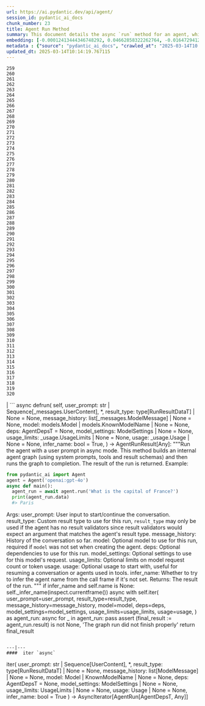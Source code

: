 ```yaml
---
url: https://ai.pydantic.dev/api/agent/
session_id: pydantic_ai_docs
chunk_number: 23
title: Agent Run Method
summary: This document details the async `run` method for an agent, which accepts a user prompt and optional parameters such as `result_type`, `message_history`, and `model`. It outlines the process of building an internal agent graph and executing it to return the results.
embedding: [-0.00012413444346748292, 0.04662858322262764, -0.016472941264510155, -0.03413669764995575, -0.01904136687517166, 0.044013459235429764, 0.01665973663330078, 0.03712541237473488, 0.01527045201510191, -0.008277332410216331, -0.018049020320177078, -0.02337266504764557, 0.004264168906956911, -0.035654403269290924, -0.02573094516992569, -0.0321987047791481, -0.03581785038113594, -0.008849390782415867, -0.010051880031824112, -0.006199243012815714, 0.03782588988542557, -0.016881555318832397, 0.013087291270494461, 0.017453612759709358, -0.038619767874479294, 0.00761187681928277, -0.05062131583690643, 0.04370991885662079, -0.019987013190984726, 0.015970932319760323, -0.025334006175398827, -0.015060308389365673, -0.022391993552446365, -0.029630281031131744, 0.008826040662825108, -0.03163832053542137, 0.0065436456352472305, 0.009456472471356392, -0.006566994823515415, 0.016367869451642036, 0.029583582654595375, -0.0763055607676506, 0.037942636758089066, 0.007617713883519173, -0.008464126847684383, 0.03131143003702164, 0.028439465910196304, 0.028462816029787064, 0.046395089477300644, -0.023139171302318573, -0.05300294607877731, 0.0275755412876606, 0.023559458553791046, 0.038059383630752563, -0.03294588252902031, -0.03119468502700329, 0.007576852571219206, 0.0047545041888952255, -0.014815140515565872, -0.024166541174054146, 0.009117907844483852, -0.016507966443896294, -0.004354647360742092, 0.030027220025658607, -0.0280658770352602, 0.026127884164452553, 0.017453612759709358, 0.03817613050341606, -0.03749899938702583, -0.005008427891880274, 0.0370553620159626, 0.02813592553138733, -0.05571146681904793, -0.02442338317632675, -0.010040205903351307, -0.012059921398758888, 0.03714875876903534, 0.0359579436480999, -0.0017409833380952477, -0.03654167801141739, 0.007080679759383202, -0.001482681487686932, 0.001237513730302453, 0.033903203904628754, 0.009205467067658901, -0.05216237157583237, -0.07065502554178238, -0.025380706414580345, -0.010863268747925758, -0.08695285022258759, 0.004909193608909845, 0.04184197261929512, 0.00011072683264501393, 0.04408350586891174, 0.07350364327430725, 0.05622515082359314, -0.004982159938663244, 0.006911397445946932, 0.007880393415689468, 0.032011911273002625, 0.05328313633799553, -0.024983767420053482, -0.012048246338963509, 0.021983379498124123, 0.005104743875563145, 0.007991302758455276, -0.014266431331634521, 0.015317150391638279, -0.0323154516518116, -0.018772849813103676, -0.030167315155267715, 0.020197156816720963, -0.019029691815376282, 0.01858605444431305, -0.06103511154651642, -0.04501748085021973, 0.009777525439858437, -0.042075466364622116, 0.02400309592485428, -0.02991047315299511, -0.01966012269258499, 0.02517056092619896, -0.025497451424598694, 0.0005614780820906162, 0.03054090403020382, 0.007932930253446102, -0.03654167801141739, -0.03131143003702164, -0.013600976206362247, -0.004804121796041727, 0.015142031013965607, -0.007045655976980925, -0.0005848273867741227, -0.0052390024065971375, -0.015982605516910553, -0.003642493160441518, -0.05015432834625244, -0.005886945873498917, -0.04361652210354805, 0.03336616978049278, -0.022450366988778114, -0.0045735472813248634, -0.05080810934305191, 0.006164219230413437, -0.013414181768894196, 0.052956245839595795, -0.05332983657717705, 0.03420674800872803, -0.05216237157583237, 0.002345146844163537, 0.023045774549245834, 0.010139440186321735, -0.03427679464221001, 0.0038759862072765827, -0.004923786967992783, 0.010828244499862194, -0.007728623226284981, 0.0075885276310145855, 0.006707090884447098, -0.03469708189368248, -0.018387585878372192, 0.006088334135711193, -0.03892330825328827, -0.034907225519418716, -0.02622128091752529, -0.03651832789182663, -0.01135944202542305, -0.006777138914912939, -0.023220892995595932, -0.03233880177140236, -0.014453225769102573, 0.009409774094820023, -0.035654403269290924, 0.003102540271356702, 0.0431261844933033, -0.047539204359054565, -0.05930726230144501, -0.024796972051262856, -0.0263613760471344, -0.027668938040733337, -0.031358130276203156, -0.007944604381918907, -0.012375136837363243, -0.014394852332770824, -0.04431699961423874, -0.0003422134032007307, 0.010086904279887676, 0.004952973686158657, 0.009164606221020222, 0.02030222862958908, 0.03829287737607956, 0.03215200826525688, 0.032548945397138596, -0.008411590941250324, -0.03287583589553833, -0.0025582092348486185, 0.07691264152526855, -0.01220001745969057, 0.036845218390226364, 0.029653631150722504, 0.00838240422308445, -0.003210530849173665, 0.041631828993558884, -0.0032397175673395395, 0.024119842797517776, -0.04121154174208641, -0.0029055303893983364, -0.01860940456390381, -0.027995828539133072, -0.007045655976980925, 0.027085205540060997, -0.03626148775219917, 0.0321987047791481, -0.0048712510615587234, -0.0208976361900568, 0.012048246338963509, -0.03107793815433979, 0.003928522113710642, -0.009654941968619823, 0.03871316462755203, 0.016437917947769165, 0.036284834146499634, -0.009363075718283653, -0.019029691815376282, 0.024983767420053482, 0.03901670500636101, -0.001330910949036479, -0.04062780737876892, -0.003651249222457409, 0.05267605558037758, -0.01665973663330078, -0.040324266999959946, -0.014745092950761318, -0.01796729862689972, 0.043966758996248245, -0.021306250244379044, 0.04557786136865616, 0.03245554864406586, 0.023045774549245834, -0.04772600159049034, -0.01853935606777668, 0.009905947372317314, 0.04492408409714699, -0.02086261287331581, 0.00292596104554832, 0.01858605444431305, 0.004684456158429384, -0.033856507390737534, 0.036775171756744385, 0.03401995077729225, 0.03110128827393055, -0.014826815575361252, -0.009736664593219757, -0.02517056092619896, -0.023220892995595932, 0.0203489288687706, -0.0021568930242210627, -0.012807099148631096, -0.036121390759944916, -0.016297822818160057, 0.030307410284876823, 0.027995828539133072, -0.003913928754627705, 0.03567775338888168, -0.010221162810921669, -0.013951215893030167, 0.020138785243034363, -0.03602799400687218, -1.6805122868390754e-05, -0.03647163137793541, -0.004544360563158989, -0.015644041821360588, 0.009187955409288406, -0.04366321861743927, -0.05935395881533623, 0.007115704007446766, 0.03240884840488434, 0.02860291115939617, -0.01461667101830244, -0.029583582654595375, -0.03574780002236366, 0.06495779752731323, 0.019975339993834496, 0.020477348938584328, -0.0003639209608081728, -0.004208714235574007, 0.006882210727781057, -0.025987787172198296, 0.01198987290263176, 0.01608767732977867, 0.01374107226729393, 0.0010835541179403663, 0.03642493113875389, 0.003911010455340147, 0.019987013190984726, -0.04765595123171806, 0.04380331560969353, 0.014313130639493465, -0.02447008155286312, -0.009473985061049461, 0.037358902394771576, -0.002553831320255995, 0.03777919337153435, -0.020605770871043205, 0.02449343167245388, 0.047562554478645325, -0.02998051978647709, -0.00612919544801116, 0.03630818426609039, -0.019263185560703278, -0.02397974580526352, 0.07546498626470566, -0.022823955863714218, -0.01080489531159401, 0.02878970466554165, -0.03250224515795708, 0.051134999841451645, -0.02743544615805149, 0.033132679760456085, -0.005098906811326742, -0.015725763514637947, -0.02385132573544979, 0.016507966443896294, 0.018329212442040443, -0.04086130112409592, -0.015877533704042435, 0.028953149914741516, -0.008750155568122864, -0.038432974368333817, 0.04779604822397232, -0.025497451424598694, -0.03847967088222504, -0.011376953683793545, 0.0032747413497418165, 0.043289631605148315, -0.013542602770030499, -0.019520027562975883, 0.0036629238165915012, 0.05454400181770325, 0.06402382254600525, -0.04917365685105324, 0.007880393415689468, -0.047002170234918594, -0.003791345050558448, 0.013951215893030167, 0.05398361757397652, 0.03633153438568115, 0.008119724690914154, -0.0016665573930367827, 0.027832383289933205, 0.03404330089688301, 0.023559458553791046, 0.02261381223797798, 0.020489023998379707, -0.006450248416513205, -0.01973017118871212, -0.031918514519929886, 0.019870266318321228, -0.03411335125565529, 0.017126722261309624, -0.05426380783319473, -0.009987669996917248, 0.004579384345561266, 0.0004016811726614833, -0.03997402638196945, 0.006438573822379112, -0.024306636303663254, 0.005417041014879942, -0.007033981382846832, 0.0336463637650013, 0.053516630083322525, 0.03467373177409172, -0.006782975979149342, -0.01110843662172556, -0.014441551640629768, -0.028229322284460068, -0.03511736914515495, 0.0003750483738258481, 0.04170187562704086, 0.06262286007404327, 0.039857279509305954, 0.021317925304174423, 0.00215543364174664, -0.021703189238905907, 0.004760341718792915, 0.027995828539133072, -0.009129581972956657, -0.014733417890965939, -0.021995054557919502, 0.019286533817648888, 0.0741107240319252, -0.07140220701694489, -0.02503046579658985, 0.005802304949611425, -0.025380706414580345, 0.02385132573544979, 0.01224671583622694, 0.019391605630517006, 0.029116595163941383, 0.022263571619987488, 0.014651695266366005, 0.0008865442941896617, -0.015165380202233791, 0.03964713588356972, 0.009363075718283653, -0.0004436369927134365, 0.04065115749835968, 0.00025501829804852605, 0.018877921625971794, 0.03392655402421951, 0.060147836804389954, -0.0019219404784962535, 0.015142031013965607, -0.04123489186167717, -0.019286533817648888, -0.04132828861474991, -0.014219732955098152, -0.027272000908851624, 0.039156801998615265, 0.09227649122476578, -0.03289918601512909, -0.10292378067970276, 5.3442340686160605e-06, 0.014441551640629768, -0.017371891066432, 0.04361652210354805, 0.052395861595869064, -0.03593459725379944, 0.008738481439650059, 0.0005643967306241393, 0.03222205489873886, 0.021201178431510925, 0.0056155105121433735, 0.012608630582690239, -0.024656876921653748, -0.024843670427799225, -0.00031831683008931577, -0.00629847776144743, -0.012912170961499214, 6.795015360694379e-05, 0.03882991150021553, -0.04894016310572624, 0.039693836122751236, 0.054077014327049255, -0.024049794301390648, 0.010559727437794209, -0.0527227520942688, -0.015854185447096825, 0.03703201562166214, -0.03955373913049698, -0.028276020660996437, -0.02937343902885914, -0.03770914301276207, -0.014698393642902374, -0.07364373654127121, -0.02811257541179657, 0.0726630687713623, 0.02979372628033161, 0.04529767110943794, 0.03292253613471985, 0.04009077325463295, -0.007372546475380659, -0.031941864639520645, 0.021995054557919502, -0.013309109956026077, 0.02995717152953148, -0.01797897182404995, 0.015422222204506397, -0.015457246452569962, 0.04737576097249985, 0.018702801316976547, -0.030867794528603554, 0.0028894776478409767, 0.0020051223691552877, -0.00922297965735197, -0.010372933000326157, -0.00045786547707393765, 0.03105458989739418, 0.0030879469122737646, -0.021294575184583664, 0.024049794301390648, -0.005446227733045816, 0.0381527803838253, 0.02440003491938114, -0.03453363850712776, 0.008820204064249992, -0.012923846021294594, -0.03411335125565529, -0.026127884164452553, 0.02937343902885914, 0.046348389238119125, 0.002202132251113653, 0.009176281280815601, -0.01100920233875513, 0.06234266981482506, 0.010991689749062061, -0.0004031405260320753, -0.009800874628126621, -0.04132828861474991, -0.012491883710026741, -0.030097266659140587, 0.014581647701561451, -0.008312356658279896, 0.0417952723801136, -0.006946421228349209, -0.021633140742778778, 0.012970544397830963, 0.021247876808047295, 0.004097804892808199, 0.046955473721027374, -0.057719506323337555, -0.0003006224287673831, 0.016928253695368767, 0.01493188738822937, -0.013169013895094395, 0.008434940129518509, -0.01551561988890171, 0.021714862436056137, 0.0013316406402736902, -0.014406527392566204, 0.0044217766262590885, -0.009094558656215668, -0.014359829016029835, -0.02519391104578972, -0.0035228279884904623, 0.012760400772094727, 0.027248650789260864, -0.053423233330249786, -0.002791702514514327, -0.0006118250312283635, 0.003341870615258813, 0.026548171415925026, -0.006251778919249773, 0.0346270352602005, -0.010886617936193943, 0.013297434896230698, 0.006788813509047031, 0.03953038901090622, -0.04595145210623741, -0.01675313338637352, -0.009795038029551506, 0.02087428793311119, -0.012748725712299347, -0.0013965809484943748, -0.018702801316976547, 0.02397974580526352, 0.04107144474983215, -0.016005955636501312, 0.014511599205434322, -0.019321558997035027, 0.03488387539982796, 0.010676474310457706, 0.027201952412724495, -0.023197544738650322, 0.030050568282604218, 0.002162730321288109, -0.018095718696713448, -0.008592547848820686, 0.009795038029551506, -0.025287307798862457, -0.0046290019527077675, -0.009689966216683388, 0.01674145832657814, -0.017628733068704605, -0.007279148790985346, 0.018212465569376945, 0.035584356635808945, -0.024913718923926353, -0.02029055543243885, 0.03544425964355469, 0.023454386740922928, 0.003899335628375411, 0.0013768799835816026, -0.008306519128382206, 0.016286147758364677, -0.03544425964355469, 0.027668938040733337, 0.001311939675360918, -0.060194533318281174, 0.03058760240674019, -0.026174582540988922, -0.040417663753032684, 0.00982422474771738, 0.01800232194364071, 0.010332072153687477, -0.00585192209109664, -0.03950704261660576, 0.012106619775295258, -0.004468475002795458, -0.0027187359519302845, -0.008942787535488605, -0.013962890021502972, 0.01731351763010025, -0.012375136837363243, -0.029723677784204483, 0.011616284027695656, 0.01290049683302641, 0.004888762719929218, -0.04006742313504219, 0.013087291270494461, 0.053936917334795, -0.004258331377059221, -0.013379157520830631, 0.034440238028764725, 0.021096106618642807, -0.014289780519902706, 0.043966758996248245, 0.011750542558729649, -0.03633153438568115, -0.02444673329591751, 0.012176668271422386, -0.03117133490741253, -0.023477736860513687, -0.018866246566176414, -0.018119068816304207, 0.02573094516992569, -0.02102605812251568, 0.033272773027420044, 0.06649885326623917, -0.02281228080391884, 0.002111653797328472, 0.030891144648194313, 0.004226225893944502, 0.0405811108648777, 0.006566994823515415, -0.02274223230779171, -0.03686856850981712, -0.003639574395492673, 0.009147094562649727, 0.04950054734945297, -0.053610026836395264, 0.014476574957370758, 0.025567499920725822, 0.016893230378627777, -0.03205861151218414, -0.009456472471356392, -0.02566089667379856, -0.023512760177254677, -0.017605382949113846, -0.0050551267340779305, 0.02145802043378353, 0.021154480054974556, -0.023594483733177185, -0.007956279441714287, -0.012340113520622253, 0.010046042501926422, -0.021644815802574158, -0.00019226701988372952, 0.015317150391638279, -0.029583582654595375, -0.038596417754888535, -0.037428952753543854, 0.006928909104317427, -0.01669475995004177, 0.012958870269358158, -0.0008310896810144186, -0.002782946452498436, 0.0016183994011953473, -0.02339601330459118, 0.0018402178538963199, 0.009830061346292496, 0.00015423317381646484, -0.005066801328212023, 0.0017176340334117413, -0.02580099366605282, 0.01607600413262844, 0.01856270618736744, 0.03535086289048195, 0.046395089477300644, 0.01372939720749855, -0.028836404904723167, 0.005539624951779842, 0.023792952299118042, 0.01319236308336258, -0.002730410546064377, 0.0017117966199293733, -0.0037679956294596195, -0.0274587944149971, -0.015258777886629105, 0.006998957134783268, -0.004427613690495491, -0.016379544511437416, -0.03581785038113594, 0.07481120526790619, 0.06206247955560684, -0.023547783493995667, 0.006923072040081024, -0.005364505108445883, 0.01794394850730896, 0.032478898763656616, -0.004523929674178362, -0.015854185447096825, -0.013425855897367, 0.039133451879024506, 0.012433510273694992, 0.0009332429617643356, -0.0024896208196878433, 0.002637013327330351, -0.019846918061375618, -0.033716410398483276, -0.02440003491938114, -0.00803800206631422, 0.019870266318321228, 0.02329094149172306, -0.015317150391638279, -0.04609154909849167, -0.027902431786060333, 0.001631533377803862, 0.004135747440159321, -0.019018016755580902, -0.028369417414069176, 0.005367423873394728, -0.032595645636320114, 0.007962116040289402, -0.010186138562858105, -0.006561157759279013, -0.004232063423842192, 0.033716410398483276, -0.0020182563457638025, -0.010302885435521603, -0.008685945533216, 0.013752746395766735, 0.0030879469122737646, 0.0210143830627203, -0.0019846917130053043, -0.0512750968337059, 0.008709294721484184, 0.039483692497015, -0.0017117966199293733, 0.02208845131099224, -0.0029551477637141943, -0.0490802600979805, 0.018702801316976547, -0.030190665274858475, -0.045834705233573914, -0.028859753161668777, -0.01730184257030487, 0.018854571506381035, -0.00837656669318676, -0.02331429161131382, -0.002209428930655122, -0.030751047655940056, -0.015749113634228706, -0.031381480395793915, -0.007220775820314884, -0.02624463103711605, 0.0019613425247371197, 0.04968734085559845, -0.016414567828178406, 0.01492021232843399, -0.04340637847781181, 0.006496946793049574, -0.00160380604211241, 0.0038117757067084312, 0.030610952526330948, 0.025357356294989586, 0.021376298740506172, -0.025520801544189453, -0.04945385083556175, 0.023069122806191444, -0.0032280427403748035, -0.0007172617479227483, -0.004649432376027107, 0.004468475002795458, -0.0012477290583774447, 0.0016432080883532763, 0.030727699398994446, 0.015025284141302109, -0.018259163945913315, -0.0012003007577732205, -0.025380706414580345, 0.017710454761981964, -0.002209428930655122, 0.012176668271422386, 0.01909974031150341, -0.04441039636731148, 0.021061081439256668, -0.015060308389365673, 0.01912308856844902, -0.02038395218551159, -0.009112070314586163, 0.02214682474732399, -0.031007889658212662, -0.004877088125795126, 0.02503046579658985, -0.016461268067359924, 0.006782975979149342, -0.00642106169834733, -0.025287307798862457, -0.017208445817232132, -0.06836679577827454, -0.029093246906995773, 0.022870654240250587, 0.011435327120125294, 0.005478333216160536, -0.0019905290100723505, -0.00038343953201547265, -0.07116871327161789, 0.0007727164193056524, 0.006882210727781057, -0.020477348938584328, 0.00478952843695879, 0.0010820948518812656, -0.004121154081076384, 0.02400309592485428, -0.010635613463819027, 0.021259551867842674, 0.018912944942712784, -0.007144890259951353, -0.019461654126644135, -0.027785684913396835, 0.014196383766829967, 0.004270005971193314, 0.008563361130654812, -0.026524821296334267, 0.06346344202756882, -0.018971318379044533, -0.04880006983876228, -7.228254617075436e-06, -0.07518479228019714, 0.008592547848820686, -0.006485272198915482, -0.01606432907283306, -0.023769602179527283, 0.027832383289933205, 0.001330910949036479, -0.019263185560703278, -0.035094019025564194, -0.016578013077378273, -0.005539624951779842, -0.0140329385176301, -0.03236215189099312, 0.04265919700264931, 0.01977686956524849, 0.04286934435367584, 0.0014877892099320889, -0.021376298740506172, 0.014138010330498219, -0.015468921512365341, 0.029466835781931877, 0.017021650448441505, 0.028252670541405678, 0.005513356998562813, -0.017220119014382362, 0.013052267022430897, 0.006012448575347662, 0.01622777432203293, 0.005023021250963211, 0.00922881718724966, -0.00866843294352293, -0.02393304742872715, 0.03476712852716446, 0.025217261165380478, -0.04377996549010277, 0.014523274265229702, 0.0010842838091775775, 0.015795812010765076, 0.00718575157225132, 0.00927551556378603, -0.006479435134679079, -0.02458682842552662, 0.002717276569455862, 0.0038584743160754442, -0.03040080890059471, 0.010075229220092297, 0.012141644023358822, -0.015597342513501644, -0.028953149914741516, 0.0053528305143117905, -0.01551561988890171, -0.019029691815376282, 0.03775584325194359, -0.0023524435237050056, 0.017570359632372856, 0.011458676308393478, -0.0010820948518812656, -0.002931798342615366, 0.048192985355854034, -0.02085093781352043, 0.0515085905790329, 0.00701063172891736, -0.05024772509932518, 0.008347379975020885, -0.009608243592083454, -0.008761830627918243, -0.024143191054463387, 0.009059534408152103, 0.01739523932337761, -0.008954462595283985, 0.0028646690770983696, -0.023512760177254677, -0.03665842488408089, -0.0030178988818079233, -0.015083657577633858, 0.03170837089419365, -0.0024677307810634375, -0.007676087319850922, 0.039063405245542526, 0.01607600413262844, -0.02266051061451435, 0.014499925076961517, -0.04599815234541893, 0.03161497414112091, -0.02626797929406166, -0.014861838892102242, 0.022403668612241745, 0.03964713588356972, -0.0020620364230126143, 0.025287307798862457, -0.0454377681016922, 0.01468671951442957, -0.01253858208656311, 0.017103374004364014, 0.06080161780118942, -0.055197782814502716, -0.037919286638498306, -0.004205795470625162, -0.02631467767059803, 0.03222205489873886, 0.012059921398758888, -0.006444410886615515, 0.009071208536624908, 0.02217017486691475, -0.014278106391429901, -0.03287583589553833, -0.03721880912780762, 0.027809035032987595, 0.0029609850607812405, 0.04954724758863449, -0.02815927378833294, -0.00803216453641653, -0.02573094516992569, -0.001160169136710465, 0.014149685390293598, -0.049967534840106964, -0.025941088795661926, -0.02262548729777336, -0.008884414099156857, -0.013110640458762646, 0.02261381223797798, -0.010110253468155861, -0.06080161780118942, -0.010653125122189522, 0.02274223230779171, -0.013682698830962181, -0.009030347689986229, 0.0216214656829834, -0.009975994937121868, -0.004296273924410343, 0.03698531538248062, 0.030027220025658607, -0.025964438915252686, 0.012328438460826874, -0.02032557874917984, -0.015188729390501976, -0.016531314700841904, 0.005781874060630798, 0.013344133272767067, 0.045671261847019196, 0.028229322284460068, 0.003312684129923582, -0.0001421024790033698, -0.014429876580834389, -0.0008588170167058706, -0.0024618934839963913, -0.015025284141302109, -0.008645083755254745, -0.04102474823594093, 0.028976500034332275, 0.0002579369756858796, -0.027225300669670105, 0.03532751277089119, 0.04237900674343109, 0.023431038483977318, -0.015725763514637947, -0.005028858780860901, 0.06224927306175232, 0.005428715609014034, 0.06108180806040764, -0.0014038776280358434, -0.004795365501195192, 0.0008289006655104458, 0.011382791213691235, -0.005843166261911392, 0.013215712271630764, 2.548130851209862e-06, -0.006561157759279013, 0.04375661537051201, 0.01492021232843399, -0.004579384345561266, 0.016507966443896294, -0.03768579289317131, 0.02750549279153347, 0.03663507476449013, -0.02741209603846073, -0.026197930797934532, -0.014873513951897621, 0.0026355539448559284, 0.020010363310575485, -0.008861064910888672, -0.010553890839219093, 0.012223366647958755, 0.042729247361421585, 0.007868719287216663, -0.020068736746907234, -0.04137498512864113, 0.00629264023154974, -0.03521076589822769, 0.0008624653564766049, -0.0028062958735972643, 0.005300294607877731, 0.01131274364888668, 0.017757155001163483, -0.019403280690312386, -0.006847186479717493, -0.02631467767059803, -0.012912170961499214, -0.013659349642693996, -0.007798671256750822, 5.7689227105583996e-05, 0.016869880259037018, -0.001256485003978014, 0.011213508434593678, 0.0010375851998105645, 0.002245912328362465, 0.023792952299118042, 0.011610446497797966, -0.001973017118871212, -0.0028121331706643105, -0.023115821182727814, -0.020068736746907234, 0.0405811108648777, -0.011079249903559685, 0.010688149370253086, -0.023699555546045303, 0.02442338317632675, 0.0002971565118059516, 0.012608630582690239, 0.03406665101647377, -0.036284834146499634, -0.017103374004364014, 0.03168502077460289, 0.028509514406323433, 0.0069931200705468655, 0.0500609315931797, 0.00731417303904891, -0.036284834146499634, -0.00478952843695879, 0.0023130415938794613, 0.025427404791116714, -0.01497858576476574, 0.005227327812463045, -0.025217261165380478, 0.025334006175398827, 0.024656876921653748, -0.021084431558847427, 0.015667390078306198, 0.01100920233875513, 0.036051344126462936, -0.03112463653087616, 0.005023021250963211, -0.02463352680206299, -0.010133602656424046, -0.003934359643608332, 0.02388634905219078, 0.030891144648194313, 0.01788557507097721, -0.004293355159461498, -0.018119068816304207, 0.03943699225783348, 0.017021650448441505, -0.018947970122098923, -0.016449593007564545, -0.021364623680710793, -0.001628614729270339, -0.005154361482709646, 0.00149873411282897, -0.02220519818365574, 0.012305089272558689, -0.03418339788913727, -0.00314632011577487, 0.028276020660996437, -0.0046640257351100445, -0.012772075831890106, -0.03990397974848747, -0.004392589908093214, -0.009053696878254414, 0.03768579289317131, 0.014768442139029503, -0.02325591817498207, 0.015994280576705933, 0.02440003491938114, -0.009182117879390717, 0.04244905337691307, 0.021072756499052048, -0.015410548076033592, -0.002372874179854989, -0.0035140719264745712, 0.018971318379044533, -0.027318699285387993, -0.01911141537129879, 0.030774397775530815, 0.01225839089602232, 0.004474312532693148, -0.023022424429655075, 0.012129968963563442, 0.007769484538584948, -0.0707017257809639, -0.01255025714635849, 0.01288882177323103, -0.003309765364974737, 0.028346069157123566, 0.011633796617388725, -0.03833957388997078, -0.007571015506982803, -0.03397325426340103, 0.025520801544189453, -0.012445185333490372, 0.010256187058985233, -0.007576852571219206, -0.024189891293644905, -0.01739523932337761, -0.008434940129518509, -0.012713702395558357, 0.022508740425109863, 0.0010529081337153912, -0.04109479486942291, 0.02577764354646206, -0.0026574439834803343, -0.010302885435521603, 0.010495517402887344, -0.04837978258728981, 0.0010456115705892444, -0.023127496242523193, -0.00305876019410789, -0.010974178090691566, -0.019029691815376282, -0.004780772142112255, -0.014254757203161716, -0.003353545442223549, 0.003905172925442457, 0.01163963321596384, -0.010326234623789787, -0.014313130639493465, 0.011447002179920673, 0.026711616665124893, 0.0336463637650013, 0.06869368255138397, 0.004462637938559055, 0.0009456472471356392, 0.026594869792461395, -0.005306131672114134, -0.015994280576705933, 0.012912170961499214, 0.01071149855852127, 0.009363075718283653, -0.02088596299290657, -0.020582420751452446, 0.017792178317904472, -0.00611752038821578, 0.013075616210699081, 0.021948356181383133, 0.01908806525170803, 0.010600589215755463, 0.0178622268140316, 0.02507716417312622, -0.0019277777755632997, 0.02393304742872715, 0.06916067004203796, 0.0026253387331962585, -0.014266431331634521, 0.007220775820314884, 0.02862626127898693, 0.013098965398967266, -0.048146288841962814, 0.03212865814566612, 0.04083795100450516, 0.012118294835090637, -0.021189503371715546, -0.006240104325115681, 0.008522500284016132, -0.06785310804843903, 0.013472555205225945, 0.007098191883414984, -0.007331685163080692, -0.004115317016839981, 0.022473715245723724, 0.009987669996917248, 0.01669475995004177, 0.011172647587954998, -0.026805013418197632, -0.00015815513324923813, 0.018095718696713448, 0.019963664934039116, -0.012912170961499214, 0.015118681825697422, -0.011271881870925426, -0.0025859365705400705, 0.003508234629407525, 0.022006729617714882, -0.030821096152067184, -0.0101744644343853, -0.04707222059369087, -0.00701646925881505, 0.06271626055240631, -0.000331998075125739, 0.031358130276203156, -0.012270065024495125, -0.017745479941368103, 0.025357356294989586, 0.03238549828529358, 0.004955891985446215, -0.03539756312966347, 0.008166423067450523, 0.007419244851917028, -0.02874300628900528, 0.06719932705163956, -0.03570110350847244, -0.02449343167245388, 0.007518479600548744, -0.03154492378234863, 0.010822407901287079, 0.019987013190984726, -0.006397712510079145, -0.02984042465686798, 0.01738356426358223, 0.04662858322262764, 0.02095600962638855, -0.021668164059519768, -0.0018416772363707423, -0.02025553025305271, -0.02088596299290657, -0.014721742831170559, 0.029606930911540985, 0.02979372628033161, -0.010588914155960083, 0.029046548530459404, 0.03040080890059471, 0.007413407787680626, 0.025380706414580345, 0.004798284266144037, -0.0008106590248644352, 0.03098454140126705, 0.01675313338637352, -0.0033156026620417833, -0.035537656396627426, 0.008189772255718708, 0.0012258390197530389, 0.005787711590528488, -0.004535604268312454, -0.003610387910157442, -0.008580873720347881, 0.03689191862940788, -0.015410548076033592, 0.017652081325650215, 0.00897781178355217, 0.015924232080578804, -0.0007537450874224305, 0.0027347884606570005, -0.012083270587027073, -0.0007712570950388908, -0.004007326439023018, -0.04123489186167717, 0.0038351251278072596, 0.03766244649887085, -0.016414567828178406, -0.022999076172709465, -0.00891943834722042, -0.012328438460826874, -0.000723463948816061, 0.015188729390501976, -0.0066020190715789795, 0.0005552758811973035, 0.019881941378116608, -0.03401995077729225, -0.004080292768776417, -0.010536378249526024, 0.016321171075105667, -0.009427285753190517, 0.027832383289933205, -0.014721742831170559, 0.005250677466392517, 0.01858605444431305, -0.005481251515448093, -0.027201952412724495, 0.009666616097092628, -0.01794394850730896, -0.009637429378926754, 0.05692563205957413, 0.0055921608582139015, -0.022006729617714882, -0.02340768836438656, -0.02869630791246891, 0.005936563480645418, 0.013694372959434986, 0.018259163945913315, 0.009147094562649727, -0.013087291270494461, -0.0034177559427917004, 0.01200154796242714, 0.01105006318539381, 0.00040131635614670813, -0.017488637939095497, 0.008516662754118443, -0.009993506595492363, -0.02039562724530697, -0.0019613425247371197, 0.00041700416477397084, -0.0037621583323925734, 0.013892842456698418, -0.012912170961499214, 0.0003686638083308935, 0.01616940088570118, 0.019321558997035027, 0.024867020547389984, 0.008586710318922997, 0.01225839089602232, 0.022929027676582336, -0.012807099148631096, 0.015235427767038345, -0.0037679956294596195, 0.03749899938702583, -0.006409387104213238, -0.0017190932994708419, -0.002874884521588683, -0.00927551556378603, -0.016589688137173653, -0.010898292995989323, -0.014943561516702175, -0.002158352406695485, 0.015118681825697422, -0.0006800487753935158, -0.017476962879300117, -0.013239061459898949, -0.011569585651159286, -0.013752746395766735, -0.014173034578561783, -0.01194317452609539, -0.0417952723801136, 0.004007326439023018, 0.0022138068452477455, -0.003303928067907691, 0.03752234950661659, -0.025497451424598694, -0.031521573662757874, 0.03119468502700329, 0.038503021001815796, 0.002432706765830517, 0.003552014473825693, -0.011411977931857109, 0.0004388941451907158, 0.011073412373661995, 0.020057061687111855, -0.0002161635784432292, 0.03273573890328407, -0.0024808647576719522, -0.012877147644758224, -0.000418828334659338, 0.031241383403539658, -0.013227387331426144, -0.015036959201097488, 0.039133451879024506, -0.0031258894596248865, 0.027131903916597366, 0.010297047905623913, 0.009082883596420288, -0.010308722965419292, 0.010559727437794209, 0.021142804995179176, -0.009182117879390717, -0.026174582540988922, 0.007512642070651054, -0.031334780156612396, -0.0011660064337775111, 0.030657650902867317, -0.026431424543261528, -0.026805013418197632, 0.047515857964754105, 0.010705661028623581, 0.03392655402421951, -0.020068736746907234, -0.0014432795578613877, -0.03056425414979458, -0.03598129376769066, -0.021808261051774025, 0.0406978577375412, -0.005849003326147795, -0.004739910829812288, 0.05809309706091881, -0.034743782132864, 0.00982422474771738, -0.008615897037088871, -0.011482025496661663, 0.03040080890059471, -0.01106757577508688, -0.02451678179204464, -0.017185095697641373, 0.03885326161980629, 0.02340768836438656, -0.030914492905139923, -0.027692288160324097, 0.009987669996917248, -0.014885188080370426, 0.00611752038821578, -0.05314304307103157, -0.02454013004899025, 0.02869630791246891, -0.013986240141093731, -0.011166810058057308, -0.012935520149767399, 0.02580099366605282, -0.007646900601685047, -0.007378383539617062, -0.018924620002508163, -0.03107793815433979, -0.026408076286315918, -0.008475800976157188, 0.02512386254966259, 0.019263185560703278, -0.021084431558847427, 0.007938766852021217, -0.006432736292481422, 0.013892842456698418, -0.01016278937458992, -0.040347617119550705, 0.0009850491769611835, -0.02878970466554165, -0.03654167801141739, 0.03324942663311958, 0.008948625065386295, -0.027855733409523964, -0.010606426745653152, 0.011756380088627338, 0.004544360563158989, -0.007892068475484848, 0.023104147985577583, -0.02219352312386036, 0.02281228080391884, -0.017628733068704605, 0.021259551867842674, -0.03847967088222504, -0.0031784255988895893, -0.012491883710026741, 0.018947970122098923, -0.026057835668325424, -0.04356982186436653, -0.020138785243034363, -0.01983524300158024, 0.006818000227212906, 0.01981189474463463, -0.0007143430993892252, -0.003409000113606453, 0.008767668157815933, -0.022999076172709465, 0.012421835213899612, -0.03530416265130043, 0.032081957906484604, 0.01799064688384533, -0.025917740538716316, 0.019286533817648888, -0.036681775003671646, 0.017138397321105003, 0.03416004776954651, -0.003070435021072626, -8.491489279549569e-05, -0.022345295175909996, 0.011242695152759552, 0.007500967476516962, 0.02082758955657482, 0.016437917947769165, -0.012853797525167465, 0.0038555555511265993, 0.01665973663330078, -0.03544425964355469, 0.012667003087699413, 0.026758315041661263, -0.017465287819504738, -0.00141920056194067, 0.01140614040195942, 0.03481382876634598, -0.003108377568423748, 0.013169013895094395, 0.01608767732977867, 0.005630103405565023, -0.003251392161473632, 0.031334780156612396, 0.011476187966763973, -0.015994280576705933, -0.010699823498725891, 0.012725376524031162, 0.017582034692168236, -0.005694314371794462, 0.028859753161668777, -0.01438317820429802, -0.02991047315299511, -0.03630818426609039, -0.02815927378833294, -0.0131806880235672, 0.038666464388370514, 0.03640158101916313, 0.03546760976314545, 0.015060308389365673, 0.014604996889829636, -0.007617713883519173, 0.04083795100450516, -0.011003364808857441, 0.04714226722717285, -0.025847692042589188, -0.014266431331634521, 0.00581981660798192, -0.009053696878254414, -0.03362301364541054, 0.030377458781003952, 0.01914643868803978, 0.026454774662852287, 0.024750273674726486, -0.005767280701547861, -0.022356968373060226, -0.012760400772094727, 0.01859772950410843, -0.02033725380897522, -0.023699555546045303, -0.032081957906484604, -0.0025115106254816055, -0.00961991772055626, -0.0178622268140316, -0.05454400181770325, 0.010267861187458038, -0.02380462735891342, 0.02036060206592083, -0.01071149855852127, 0.0069347466342151165, -0.003966465126723051, -0.018375910818576813, -0.03324942663311958, -0.027715636417269707]
metadata : {"source": "pydantic_ai_docs", "crawled_at": "2025-03-14T10:14:19.767115", "url_path": "/api/agent/", "chunk_size": 4565}
updated_dt: 2025-03-14T10:14:19.767115
---
```

```
259
260
261
262
263
264
265
266
267
268
269
270
271
272
273
274
275
276
277
278
279
280
281
282
283
284
285
286
287
288
289
290
291
292
293
294
295
296
297
298
299
300
301
302
303
304
305
306
307
308
309
310
311
312
313
314
315
316
317
318
319
320
```
| ```
async defrun(
  self,
  user_prompt: str | Sequence[_messages.UserContent],
  *,
  result_type: type[RunResultDataT] | None = None,
  message_history: list[_messages.ModelMessage] | None = None,
  model: models.Model | models.KnownModelName | None = None,
  deps: AgentDepsT = None,
  model_settings: ModelSettings | None = None,
  usage_limits: _usage.UsageLimits | None = None,
  usage: _usage.Usage | None = None,
  infer_name: bool = True,
) -> AgentRunResult[Any]:
"""Run the agent with a user prompt in async mode.
  This method builds an internal agent graph (using system prompts, tools and result schemas) and then
  runs the graph to completion. The result of the run is returned.
  Example:
  ```python
  from pydantic_ai import Agent
  agent = Agent('openai:gpt-4o')
  async def main():
    agent_run = await agent.run('What is the capital of France?')
    print(agent_run.data)
    #> Paris
  ```
  Args:
    user_prompt: User input to start/continue the conversation.
    result_type: Custom result type to use for this run, `result_type` may only be used if the agent has no
      result validators since result validators would expect an argument that matches the agent's result type.
    message_history: History of the conversation so far.
    model: Optional model to use for this run, required if `model` was not set when creating the agent.
    deps: Optional dependencies to use for this run.
    model_settings: Optional settings to use for this model's request.
    usage_limits: Optional limits on model request count or token usage.
    usage: Optional usage to start with, useful for resuming a conversation or agents used in tools.
    infer_name: Whether to try to infer the agent name from the call frame if it's not set.
  Returns:
    The result of the run.
  """
  if infer_name and self.name is None:
    self._infer_name(inspect.currentframe())
  async with self.iter(
    user_prompt=user_prompt,
    result_type=result_type,
    message_history=message_history,
    model=model,
    deps=deps,
    model_settings=model_settings,
    usage_limits=usage_limits,
    usage=usage,
  ) as agent_run:
    async for _ in agent_run:
      pass
  assert (final_result := agent_run.result) is not None, 'The graph run did not finish properly'
  return final_result

```
  
---|---  
####  iter `async`
```
iter(
  user_prompt: str[](https://docs.python.org/3/library/stdtypes.html#str) | Sequence[](https://docs.python.org/3/library/collections.abc.html#collections.abc.Sequence "collections.abc.Sequence")[UserContent],
  *,
  result_type: type[](https://docs.python.org/3/library/functions.html#type)[RunResultDataT[](https://ai.pydantic.dev/api/agent/#pydantic_ai.agent.RunResultDataT "pydantic_ai.agent.RunResultDataT")] | None = None,
  message_history: list[](https://docs.python.org/3/library/stdtypes.html#list)[ModelMessage[](https://ai.pydantic.dev/api/messages/#pydantic_ai.messages.ModelMessage "pydantic_ai.messages.ModelMessage")] | None = None,
  model: Model[](https://ai.pydantic.dev/api/models/base/#pydantic_ai.models.Model "pydantic_ai.models.Model") | KnownModelName[](https://ai.pydantic.dev/api/models/base/#pydantic_ai.models.KnownModelName "pydantic_ai.models.KnownModelName") | None = None,
  deps: AgentDepsT[](https://ai.pydantic.dev/api/tools/#pydantic_ai.tools.AgentDepsT "pydantic_ai.tools.AgentDepsT") = None,
  model_settings: ModelSettings[](https://ai.pydantic.dev/api/settings/#pydantic_ai.settings.ModelSettings "pydantic_ai.settings.ModelSettings") | None = None,
  usage_limits: UsageLimits[](https://ai.pydantic.dev/api/usage/#pydantic_ai.usage.UsageLimits "pydantic_ai.usage.UsageLimits") | None = None,
  usage: Usage[](https://ai.pydantic.dev/api/usage/#pydantic_ai.usage.Usage "pydantic_ai.usage.Usage") | None = None,
  infer_name: bool[](https://docs.python.org/3/library/functions.html#bool) = True
) -> AsyncIterator[](https://docs.python.org/3/library/collections.abc.html#collections.abc.AsyncIterator "collections.abc.AsyncIterator")[AgentRun[](https://ai.pydantic.dev/api/agent/#pydantic_ai.agent.AgentRun "pydantic_ai.agent.AgentRun")[AgentDepsT[](https://ai.pydantic.dev/api/tools/#pydantic_ai.tools.AgentDepsT "pydantic_ai.tools.AgentDepsT"), Any[](https://docs.python.org/3/library/typing.html#typing.Any "typing.Any")]]